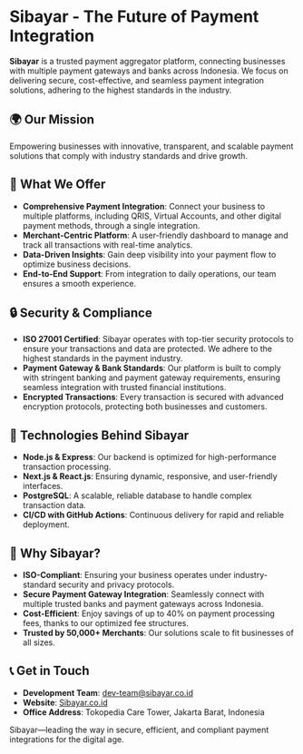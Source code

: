 
# Sibayar - The Future of Payment Integration

**Sibayar** is a trusted payment aggregator platform, connecting businesses with multiple payment gateways and banks across Indonesia. We focus on delivering secure, cost-effective, and seamless payment integration solutions, adhering to the highest standards in the industry.

## 🌍 Our Mission
Empowering businesses with innovative, transparent, and scalable payment solutions that comply with industry standards and drive growth.

## 💼 What We Offer
- **Comprehensive Payment Integration**: Connect your business to multiple platforms, including QRIS, Virtual Accounts, and other digital payment methods, through a single integration.
- **Merchant-Centric Platform**: A user-friendly dashboard to manage and track all transactions with real-time analytics.
- **Data-Driven Insights**: Gain deep visibility into your payment flow to optimize business decisions.
- **End-to-End Support**: From integration to daily operations, our team ensures a smooth experience.

## 🔒 Security & Compliance
- **ISO 27001 Certified**: Sibayar operates with top-tier security protocols to ensure your transactions and data are protected. We adhere to the highest standards in the payment industry.
- **Payment Gateway & Bank Standards**: Our platform is built to comply with stringent banking and payment gateway requirements, ensuring seamless integration with trusted financial institutions.
- **Encrypted Transactions**: Every transaction is secured with advanced encryption protocols, protecting both businesses and customers.

## 🚀 Technologies Behind Sibayar
- **Node.js & Express**: Our backend is optimized for high-performance transaction processing.
- **Next.js & React.js**: Ensuring dynamic, responsive, and user-friendly interfaces.
- **PostgreSQL**: A scalable, reliable database to handle complex transaction data.
- **CI/CD with GitHub Actions**: Continuous delivery for rapid and reliable deployment.

## 🌟 Why Sibayar?
- **ISO-Compliant**: Ensuring your business operates under industry-standard security and privacy protocols.
- **Secure Payment Gateway Integration**: Seamlessly connect with multiple trusted banks and payment gateways across Indonesia.
- **Cost-Efficient**: Enjoy savings of up to 40% on payment processing fees, thanks to our optimized fee structures.
- **Trusted by 50,000+ Merchants**: Our solutions scale to fit businesses of all sizes.

## 📞 Get in Touch
- **Development Team**: [dev-team@sibayar.co.id](mailto:dev-team@sibayar.co.id)
- **Website**: [Sibayar.co.id](https://www.sibayar.co.id)
- **Office Address**: Tokopedia Care Tower, Jakarta Barat, Indonesia

Sibayar—leading the way in secure, efficient, and compliant payment integrations for the digital age.
